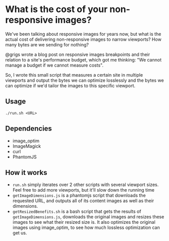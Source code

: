 # What is the cost of your non-responsive images?

We've been talking about responsive images for years now, but what is
the actual cost of delivering non-responsive images to narrow viewports?
How many bytes are we sending for nothing?

@grigs wrote a blog post on responsive images breakpoints and their
relation to a site's performance budget, which got me thinking: "We cannot manage a budget if we cannot measure costs".

So, I wrote this small script that measures a certain site in multiple
viewports and output the bytes we can optimize losslessly and the bytes
we can optimize if we'd tailor the images to this specific viewport.

## Usage

`./run.sh <URL>`

## Dependencies

* image_optim
* ImageMagick
* curl
* PhantomJS

## How it works

* `run.sh` simply iterates over 2 other scripts with several viewport
  sizes. Feel free to add more viewports, but it'll slow down the
running time
* `getImageDimensions.js` is a phantomjs script that downloads the
  requested URL, and outputs all of its content images as well as their
dimensions.
* `getResizedBenefits.sh` is a bash script that gets the results of
  `getImageDimensions.js`, downloads the original images and resizes
these images to see what their resized size is. It also optimizes the
original images using image_optim, to see how much lossless optimization
can get us.

